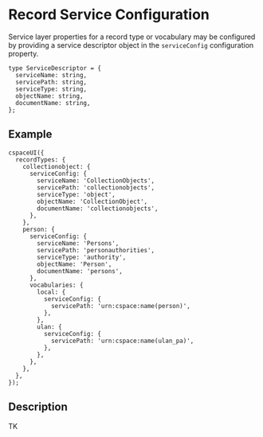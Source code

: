 # Record Service Configuration

Service layer properties for a record type or vocabulary may be configured by providing a service descriptor object in the `serviceConfig` configuration property.

```
type ServiceDescriptor = {
  serviceName: string,
  servicePath: string,
  serviceType: string,
  objectName: string,
  documentName: string,
};
```

## Example

```
cspaceUI({
  recordTypes: {
    collectionobject: {
      serviceConfig: {
        serviceName: 'CollectionObjects',
        servicePath: 'collectionobjects',
        serviceType: 'object',
        objectName: 'CollectionObject',
        documentName: 'collectionobjects',
      },
    },
    person: {
      serviceConfig: {
        serviceName: 'Persons',
        servicePath: 'personauthorities',
        serviceType: 'authority',
        objectName: 'Person',
        documentName: 'persons',
      },
      vocabularies: {
        local: {
          serviceConfig: {
            servicePath: 'urn:cspace:name(person)',
          },
        },
        ulan: {
          serviceConfig: {
            servicePath: 'urn:cspace:name(ulan_pa)',
          },
        },
      },
    },
  },
});
```

## Description

TK